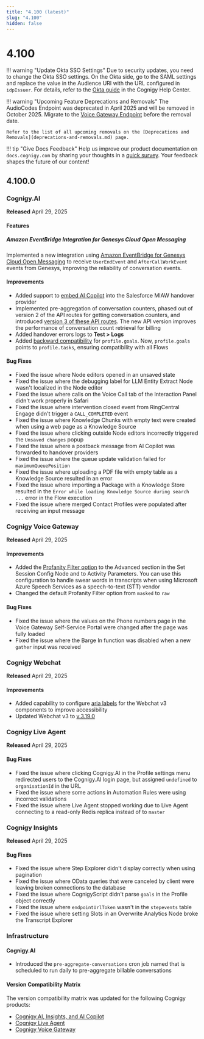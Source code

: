 ```yaml
---
title: "4.100 (latest)"
slug: "4.100"
hidden: false
---
```


# 4.100

!!! warning "Update Okta SSO Settings"
    Due to security updates, you need to change the Okta SSO settings. On the Okta side, go to the SAML settings and replace the value in the Audience URI with the URL configured in `idpIssuer`. For details, refer to the [Okta guide](https://support.cognigy.com/hc/en-us/articles/360016311079-Okta#introduction-0-0) in the Cognigy Help Center.

!!! warning "Upcoming Feature Deprecations and Removals"
    The AudioCodes Endpoint was deprecated in April 2025 and will be removed in October 2025. Migrate to the [Voice Gateway Endpoint](../ai/deploy/endpoint-reference/voice-gateway.md) before the removal date.

    Refer to the list of all upcoming removals on the [Deprecations and Removals](deprecations-and-removals.md) page.

!!! tip "Give Docs Feedback"
    Help us improve our product documentation on `docs.cognigy.com` by sharing your thoughts in a [quick survey](https://forms.office.com/e/xnqneVasp2). Your feedback shapes the future of our content!

## 4.100.0

### Cognigy.AI

**Released** April 29, 2025

#### Features

##### Amazon EventBridge Integration for Genesys Cloud Open Messaging

Implemented a new integration using [Amazon EventBridge for Genesys Cloud Open Messaging](../ai/escalate/handover-reference/genesys-cloud-open-messaging-with-amazon-eventbridge.md) to receive `UserEndEvent` and `AfterCallWorkEvent` events from Genesys, improving the reliability of conversation events.

#### Improvements

- Added support to [embed AI Copilot](../ai/escalate/handover-reference/salesforce-miaw.md) into the Salesforce MIAW handover provider
- Implemented pre-aggregation of conversation counters, phased out of version 2 of the API routes for getting conversation counters, and introduced [version 3 of these API routes](https://api-trial-v4.cognigy.ai/openapi#get-/v3.0/conversationcounter). The new API version improves the performance of conversation count retrieval for billing
- Added handover errors logs to **Test > Logs**
- Added [backward compatibility](../ai/analyze/goals-and-tasks/tasks.md#profilegoals-your-compatibility-alias-to-profiletasks) for `profile.goals`. Now, `profile.goals` points to `profile.tasks`, ensuring compatibility with all Flows

#### Bug Fixes

- Fixed the issue where Node editors opened in an unsaved state
- Fixed the issue where the debugging label for LLM Entity Extract Node wasn't localized in the Node editor
- Fixed the issue where calls on the Voice Call tab of the Interaction Panel didn't work properly in Safari
- Fixed the issue where intervention closed event from RingCentral Engage didn't trigger a `CALL_COMPLETED` event
- Fixed the issue where Knowledge Chunks with empty text were created when using a web page as a Knowledge Source
- Fixed the issue where clicking outside Node editors incorrectly triggered the `Unsaved changes` popup
- Fixed the issue where a postback message from AI Copilot was forwarded to handover providers
- Fixed the issue where the queue update validation failed for `maximumQueuePosition`
- Fixed the issue where uploading a PDF file with empty table as a Knowledge Source resulted in an error
- Fixed the issue where importing a Package with a Knowledge Store resulted in the `Error while loading Knowledge Source during search ...` error in the Flow execution
- Fixed the issue where merged Contact Profiles were populated after receiving an input message

### Cognigy Voice Gateway

**Released** April 29, 2025

#### Improvements

- Added the [Profanity Filter option](../ai/build/node-reference/voice/voice-gateway/parameter-details.md) to the Advanced section in the Set Session Config Node and to Activity Parameters. You can use this configuration to handle swear words in transcripts when using Microsoft Azure Speech Services as a speech-to-text (STT) vendor
- Changed the default Profanity Filter option from `masked` to `raw`

#### Bug Fixes

- Fixed the issue where the values on the Phone numbers page in the Voice Gateway Self-Service Portal were changed after the page was fully loaded
- Fixed the issue where the Barge In function was disabled when a new `gather` input was received

### Cognigy Webchat

**Released** April 29, 2025

#### Improvements

- Added capability to configure [aria labels](../webchat/v3/accessibility.md#aria-labels) for the Webchat v3 components to improve accessibility
- Updated Webchat v3 to [v.3.19.0](https://github.com/Cognigy/Webchat/releases/tag/v3.19.0)

### Cognigy Live Agent

**Released** April 29, 2025

#### Bug Fixes

- Fixed the issue where clicking Cognigy.AI in the Profile settings menu redirected users to the Cognigy.AI login page, but assigned `undefined` to `organisationId` in the URL
- Fixed the issue where some actions in Automation Rules were using incorrect validations
- Fixed the issue where Live Agent stopped working due to Live Agent connecting to a read-only Redis replica instead of to `master`

### Cognigy Insights

**Released** April 29, 2025

#### Bug Fixes

- Fixed the issue where Step Explorer didn't display correctly when using pagination
- Fixed the issue where OData queries that were canceled by client were leaving broken connections to the database
- Fixed the issue where CognigyScript didn't parse `goals` in the Profile object correctly
- Fixed the issue where `endpointUrlToken` wasn't in the `stepevents` table
- Fixed the issue where setting Slots in an Overwrite Analytics Node broke the Transcript Explorer

### Infrastructure

#### Cognigy.AI

- Introduced the `pre-aggregate-conversations` cron job named that is scheduled to run daily to pre-aggregate billable conversations

#### Version Compatibility Matrix

The version compatibility matrix was updated for the following Cognigy products:

- [Cognigy.AI, Insights, and AI Copilot](../ai/installation/version-compatibility-matrix.md)
- [Cognigy Live Agent](../live-agent/installation/deployment/version-compatibility-matrix.md)
- [Cognigy Voice Gateway](../voice-gateway/installation/version-compatibility-matrix.md)